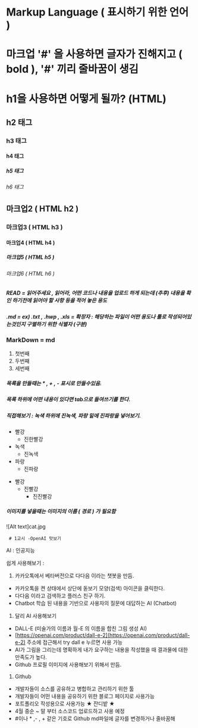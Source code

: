# Markup Language ( 표시하기 위한 언어 ) 

# 마크업 '#' 을 사용하면 글자가 진해지고 ( bold ), '#' 끼리 줄바꿈이 생김

<h1> h1을 사용하면 어떻게 될까? (HTML) </h1>
<h2> h2 태그 </h2>
<h3> h3 태그 </h3>
<h4> h4 태그 </h4>
<h5> h5 태그 </h5>
<h6> h6 태그 </h6>

## 마크업2 ( HTML h2 )
### 마크업3 ( HTML h3 )
#### 마크업4 ( HTML h4 )
##### 마크업5 ( HTML h5 )
###### 마크업6 ( HTML h6 )

##### READ = 읽어주세요 , 읽어라, 어떤 코드나 내용을 업로드 하게 되는데 (추후) 내용을 확인 하기전에 읽어야 할 사항 등을 적어 놓은 용도
##### .md = ex) .txt , .hwp , .xls = 확장자 : 해당하는 파일이 어떤 용도나 툴로 작성되어있는것인지 구별하기 위한 식별자 (구분)
### MarkDown = md

1. 첫번째 
2. 두번째
3. 세번째


##### 목록을 만들때는 * , + , - 표시로 만들수있음.
##### 목록 하위에 어떤 내용이 있다면 tab으로 들여쓰기를 한다.
##### 직접해보기 : 녹색 하위에 진녹색, 파랑 밑에 진파랑을 넣어보기.
* 빨강
  * 진한빨강
* 녹색
  * 진녹색 
* 파랑
  * 진파랑

+ 빨강
  + 진빨강
     + 진진빨강 

##### 이미지를 넣을때는 이미지의 이름 ( 경로 ) 가 필요함
![Alt text]cat.jpg


     
     
     # 1교시 -OpenAI 맛보기

AI : 인공지능

쉽게 사용해보기 :

1. 카카오톡에서 베타버전으로 다다음 이라는 챗봇을 만듬.
- 카카오톡을 켠 상태에서 상단에 돋보기 모양(검색) 아이콘을 클릭한다.
- 다다음 이라고 검색하고 플러스 친구 하기.
- Chatbot 학습 된 내용을 기반으로 사용자의 질문에 대답하는 AI (Chatbot)
1. 달리 AI 사용해보기
- DALL-E (미술가의 이름과 월-E 의 이름을 합친 그림 생성 AI)
- [https://openai.com/product/dall-e-2](https://openai.com/product/dall-e-2) 주소에 접근해서 try dall e 누르면 사용 가능
- AI가 그림을 그리는데 명확하게 내가 요구하는 내용을 작성했을 때 결과물에 대한 만족도가 높다.
- Github 프로필 이미지에 사용해보기 위해서 만듬.
1. Github
- 개발자들이 소스를 공유하고 병합하고 관리하기 위한 툴
- 개발자들이 어떤 내용을 공유하기 위한 블로그 페이지로 사용가능
- 포트폴리오 작성용으로 사용가능 ★ 잔디밭 ★
- 4월 중순 ~ 말 부터 소스코드 업로드하고 사용 예정
- #이나 * ,- , + 같은 기호로 Github md파일에 글자를 변경하거나 줄바꿈해
   
